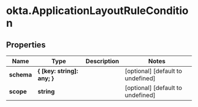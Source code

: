 # okta.ApplicationLayoutRuleCondition

## Properties

Name | Type | Description | Notes
------------ | ------------- | ------------- | -------------
**schema** | **{ [key: string]: any; }** |  | [optional] [default to undefined]
**scope** | **string** |  | [optional] [default to undefined]

